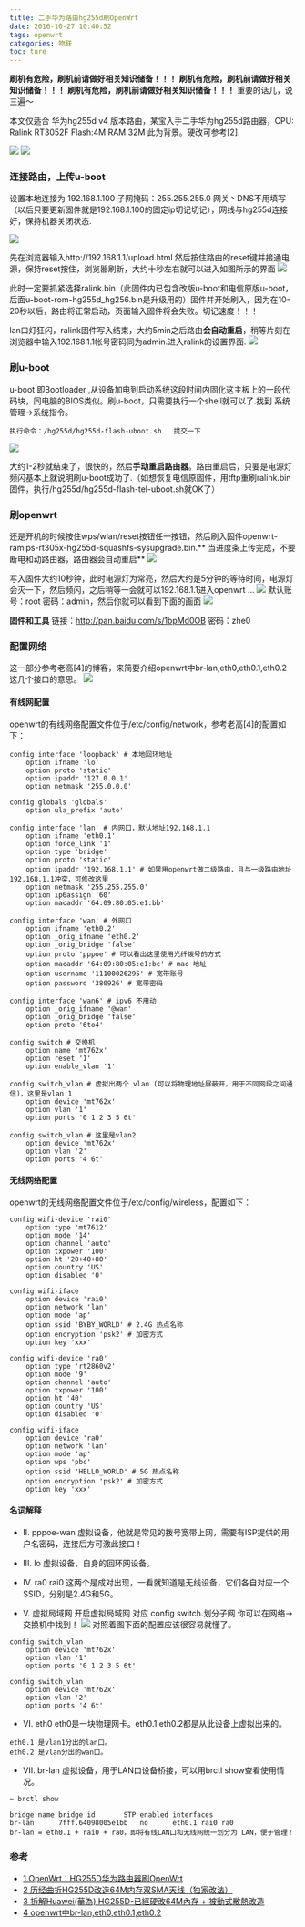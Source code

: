 ```yaml
---
title: 二手华为路由hg255d刷OpenWrt
date: 2016-10-27 10:40:52
tags: openwrt
categories: 物联
toc: ture
---
```

**刷机有危险，刷机前请做好相关知识储备！！！**
**刷机有危险，刷机前请做好相关知识储备！！！**
**刷机有危险，刷机前请做好相关知识储备！！！**
重要的话儿，说三遍～
<!--more-->
本文仅适合 华为hg255d v4 版本路由，某宝入手二手华为hg255d路由器，CPU: Ralink RT3052F Flash:4M RAM:32M 此为背景。硬改可参考[2].

![](/images/iot/hg255d/hg255d-1.jpg)
![](/images/iot/hg255d/hg255d-2.jpg)

### 连接路由，上传u-boot
设置本地连接为 192.168.1.100  子网掩码：255.255.255.0 网关丶DNS不用填写（以后只要更新固件就是192.168.1.100的固定ip切记切记），网线与hg255d连接好，保持机器关闭状态.

![](/images/iot/hg255d/hg255d-3.jpg)

先在浏览器输入http://192.168.1.1/upload.html 然后按住路由的reset键并接通电源，保持reset按住，浏览器刷新，大约十秒左右就可以进入如图所示的界面
![](/images/iot/hg255d/hg255d-4.jpg)

此时一定要抓紧选择ralink.bin（此固件内已包含改版u-boot和电信原版u-boot，后面u-boot-rom-hg255d_hg256.bin是升级用的）固件并开始刷入，因为在10-20秒以后，路由将正常启动，页面输入固件将会失败。切记速度！！！

lan口灯狂闪，ralink固件写入结束，大约5min之后路由**会自动重启**，稍等片刻在浏览器中输入192.168.1.1帐号密码同为admin.进入ralink的设置界面.
![](/images/iot/hg255d/hg255d-5.jpg)

### 刷u-boot
u-boot 即Bootloader ,从设备加电到启动系统这段时间内固化这主板上的一段代码块，同电脑的BIOS类似。刷u-boot，只需要执行一个shell就可以了.找到 系统管理->系统指令。
```
执行命令：/hg255d/hg255d-flash-uboot.sh   提交一下
```
![](/images/iot/hg255d/hg255d-6.jpg)

大约1-2秒就结束了，很快的，然后**手动重启路由器**。路由重启后，只要是电源灯频闪基本上就说明刷u-boot成功了.（如想恢复电信原固件，用tftp重刷ralink.bin固件，执行/hg255d/hg255d-flash-tel-uboot.sh就OK了）

### 刷openwrt
还是开机的时候按住wps/wlan/reset按钮任一按钮，然后刷入固件openwrt-ramips-rt305x-hg255d-squashfs-sysupgrade.bin.** 当进度条上传完成，不要断电和动路由器，路由器会自动重启**
![](/images/iot/hg255d/hg255d-7.jpg)


写入固件大约10秒钟，此时电源灯为常亮，然后大约是5分钟的等待时间，电源灯会灭一下，然后频闪，之后稍等一会就可以192.168.1.1进入openwrt ...
![](/images/iot/hg255d/hg255d-8.jpg)
默认账号：root 密码：admin，然后你就可以看到下面的画面
![](/images/iot/hg255d/hg255d-9.jpg)

**固件和工具**
链接：http://pan.baidu.com/s/1bpMd0OB 密码：zhe0

### 配置网络
这一部分参考老高[4]的博客，来简要介绍openwrt中br-lan,eth0,eth0.1,eth0.2 这几个接口的意思。
![](/images/iot/hg255d/hg255d-10.png)

#### 有线网配置
openwrt的有线网络配置文件位于/etc/config/network，参考老高[4]的配置如下：
```
config interface 'loopback' # 本地回环地址
    option ifname 'lo'
    option proto 'static'
    option ipaddr '127.0.0.1'
    option netmask '255.0.0.0'

config globals 'globals'
    option ula_prefix 'auto'

config interface 'lan' # 内网口，默认地址192.168.1.1
    option ifname 'eth0.1'
    option force_link '1'
    option type 'bridge'
    option proto 'static'
    option ipaddr '192.168.1.1' # 如果用openwrt做二级路由，且与一级路由地址192.168.1.1冲突，可修改这里
    option netmask '255.255.255.0'
    option ip6assign '60'
    option macaddr '64:09:80:05:e1:bb'

config interface 'wan' # 外网口
    option ifname 'eth0.2'
    option _orig_ifname 'eth0.2'
    option _orig_bridge 'false'
    option proto 'pppoe' # 可以看出这里使用光纤拨号的方式
    option macaddr '64:09:80:05:e1:bc' # mac 地址
    option username '11100026295' # 宽带账号
    option password '380926' # 宽带密码

config interface 'wan6' # ipv6 不用动
    option _orig_ifname '@wan'
    option _orig_bridge 'false'
    option proto '6to4'

config switch # 交换机
    option name 'mt762x'
    option reset '1'
    option enable_vlan '1'

config switch_vlan # 虚拟出两个 vlan (可以将物理地址屏蔽开，用于不同网段之间通信)，这里是vlan 1
    option device 'mt762x'
    option vlan '1'
    option ports '0 1 2 3 5 6t'

config switch_vlan # 这里是vlan2
    option device 'mt762x'
    option vlan '2'
    option ports '4 6t'
```
#### 无线网络配置
openwrt的无线网络配置文件位于/etc/config/wireless，配置如下：
```
config wifi-device 'rai0'
    option type 'mt7612'
    option mode '14'
    option channel 'auto'
    option txpower '100'
    option ht '20+40+80'
    option country 'US'
    option disabled '0'

config wifi-iface
    option device 'rai0'
    option network 'lan'
    option mode 'ap'
    option ssid 'BYBY_WORLD' # 2.4G 热点名称
    option encryption 'psk2' # 加密方式
    option key 'xxx'

config wifi-device 'ra0'
    option type 'rt2860v2'
    option mode '9'
    option channel 'auto'
    option txpower '100'
    option ht '40'
    option country 'US'
    option disabled '0'

config wifi-iface
    option device 'ra0'
    option network 'lan'
    option mode 'ap'
    option wps 'pbc'
    option ssid 'HELLO_WORLD' # 5G 热点名称
    option encryption 'psk2' # 加密方式
    option key 'xxx'
```
#### 名词解释
* II. pppoe-wan
虚拟设备，他就是常见的拨号宽带上网，需要有ISP提供的用户名密码，连接后方可激此接口！

* III. lo
虚拟设备，自身的回环网设备。

* IV. ra0 rai0
这两个是成对出现，一看就知道是无线设备，它们各自对应一个SSID，分别是2.4G和5G。

* V. 虚拟局域网
开启虚拟局域网 对应 config switch.划分子网 你可以在网络->交换机中找到！
![](/images/iot/hg255d/hg255d-11.png)
对照着图下面的配置应该很容易就懂了。
```
config switch_vlan
    option device 'mt762x'
    option vlan '1'
    option ports '0 1 2 3 5 6t'

config switch_vlan
    option device 'mt762x'
    option vlan '2'
    option ports '4 6t'
```
* VI. eth0
eth0是一块物理网卡。eth0.1 eth0.2都是从此设备上虚拟出来的。
```
eth0.1 是vlan1分出的lan口。
eth0.2 是vlan分出的wan口。
```
* VII. br-lan
虚拟设备，用于LAN口设备桥接，可以用brctl show查看使用情况。
```
~ brctl show

bridge name bridge id       STP enabled interfaces
br-lan      7fff.64098005e1bb   no      eth0.1 rai0 ra0
br-lan = eth0.1 + rai0 + ra0，即将有线LAN口和无线网统一划分为 LAN，便于管理！
```
### 参考
* [1 OpenWrt：HG255D华为路由器刷OpenWrt](http://www.jianshu.com/p/34f9c4963105)
* [2 历经曲折HG255D改造64M内存双SMA天线（独家改法）](http://forum.eepw.com.cn/thread/236267/1)
* [3 拆解Huawei(華為) HG255D-已經硬改64M內存 + 被動式散熱改造](http://www.right.com.cn/forum/thread-153163-1-1.html)
* [4 openwrt中br-lan,eth0,eth0.1,eth0.2](https://blog.phpgao.com/openwrt-interface.html)
